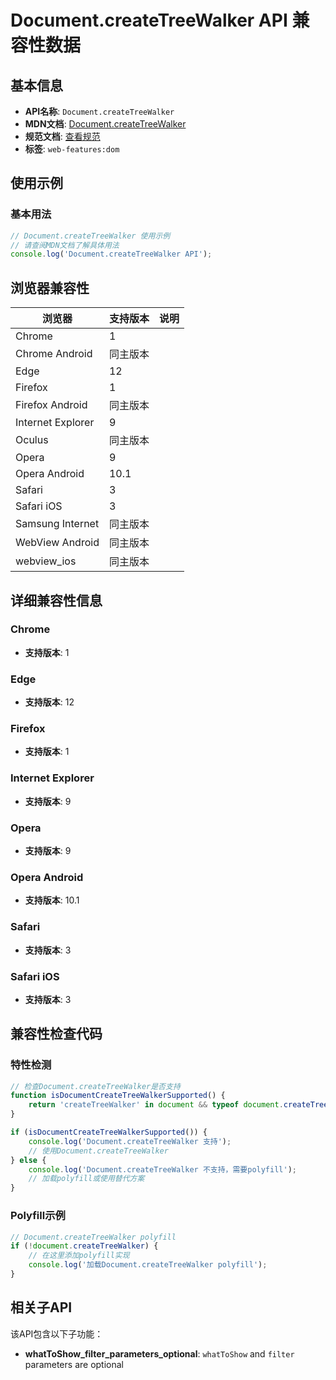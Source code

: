 # Document.createTreeWalker API 兼容性数据

## 基本信息

- **API名称**: `Document.createTreeWalker`
- **MDN文档**: [Document.createTreeWalker](https://developer.mozilla.org/docs/Web/API/Document/createTreeWalker)
- **规范文档**: [查看规范](https://dom.spec.whatwg.org/#dom-document-createtreewalker)
- **标签**: `web-features:dom`

## 使用示例

### 基本用法

```javascript
// Document.createTreeWalker 使用示例
// 请查阅MDN文档了解具体用法
console.log('Document.createTreeWalker API');
```

## 浏览器兼容性

| 浏览器 | 支持版本 | 说明 |
|--------|----------|------|
| Chrome | 1 |  |
| Chrome Android | 同主版本 |  |
| Edge | 12 |  |
| Firefox | 1 |  |
| Firefox Android | 同主版本 |  |
| Internet Explorer | 9 |  |
| Oculus | 同主版本 |  |
| Opera | 9 |  |
| Opera Android | 10.1 |  |
| Safari | 3 |  |
| Safari iOS | 3 |  |
| Samsung Internet | 同主版本 |  |
| WebView Android | 同主版本 |  |
| webview_ios | 同主版本 |  |

## 详细兼容性信息

### Chrome

- **支持版本**: 1

### Edge

- **支持版本**: 12

### Firefox

- **支持版本**: 1

### Internet Explorer

- **支持版本**: 9

### Opera

- **支持版本**: 9

### Opera Android

- **支持版本**: 10.1

### Safari

- **支持版本**: 3

### Safari iOS

- **支持版本**: 3

## 兼容性检查代码

### 特性检测

```javascript
// 检查Document.createTreeWalker是否支持
function isDocumentCreateTreeWalkerSupported() {
    return 'createTreeWalker' in document && typeof document.createTreeWalker === 'function';
}

if (isDocumentCreateTreeWalkerSupported()) {
    console.log('Document.createTreeWalker 支持');
    // 使用Document.createTreeWalker
} else {
    console.log('Document.createTreeWalker 不支持，需要polyfill');
    // 加载polyfill或使用替代方案
}
```

### Polyfill示例

```javascript
// Document.createTreeWalker polyfill
if (!document.createTreeWalker) {
    // 在这里添加polyfill实现
    console.log('加载Document.createTreeWalker polyfill');
}
```

## 相关子API

该API包含以下子功能：

- **whatToShow_filter_parameters_optional**: `whatToShow` and `filter` parameters are optional

